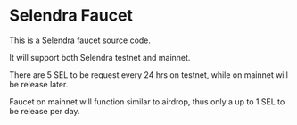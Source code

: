 # Selendra Faucet

This is a Selendra faucet source code. 

It will support both Selendra testnet and mainnet. 

There are 5 SEL to be request every 24 hrs on testnet, while on mainnet will be release later. 

Faucet on mainnet will function similar to airdrop, thus only a up to 1 SEL to be release per day. 

    
